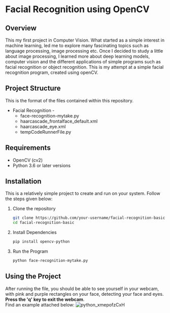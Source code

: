 # Facial Recognition using OpenCV

## Overview

This my first project in Computer Vision. What started as a simple interest in machine learning, led me to explore many fascinating topics such as language processing, image processing etc.
Once I decided to study a little about image processing, I learned more about deep learning models, computer vision and the different applications of simple programs such as facial recognition or object recognition.
This is my attempt at a simple facial recognition program, created using openCV.

## Project Structure

This is the format of the files contained within this repository.
* Facial Recognition -
  * face-recognition-mytake.py
  * haarcascade_frontalface_default.xml
  * haarcascade_eye.xml
  * tempCodeRunnerFile.py

## Requirements
 
 * OpenCV (cv2)
 * Python 3.6 or later versions

## Installation

This is a relatively simple project to create and run on your system. Follow the steps given below:

1. Clone the repository
   ```bash
   git clone https://github.com/your-username/facial-recognition-basic.git
   cd facial-recognition-basic
2. Install Dependencies
   ```bash
   pip install opencv-python
3. Run the Program
   ```bash
   python face-recognition-mytake.py

## Using the Project

After running the file, you should be able to see yourself in your webcam, with pink and purple rectangles on your face, detecting your face and eyes. 
**Press the 'q' key to exit the webcam**. 
<br>
Find an example attached below:
![python_xmepofzCxH](https://github.com/user-attachments/assets/92b30d3b-4fcd-45c0-b1f8-4e30099f720b)





